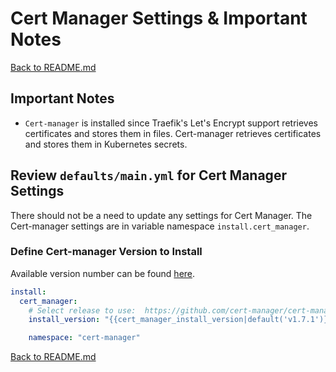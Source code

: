 # Cert Manager Settings & Important Notes

[Back to README.md](../README.md)

## Important Notes

* `Cert-manager` is installed since Traefik's Let's Encrypt support retrieves certificates and stores them in files. Cert-manager retrieves certificates and stores them in Kubernetes secrets.

## Review `defaults/main.yml` for Cert Manager Settings

There should not be a need to update any settings for Cert Manager. The Cert-manager settings are in variable namespace `install.cert_manager`.

### Define Cert-manager Version to Install

 Available version number can be found [here](https://artifacthub.io/packages/helm/cert-manager/cert-manager).

```yaml
install:
  cert_manager:
    # Select release to use:  https://github.com/cert-manager/cert-manager/releases
    install_version: "{{cert_manager_install_version|default('v1.7.1')}}"

    namespace: "cert-manager"
```

[Back to README.md](../README.md)
